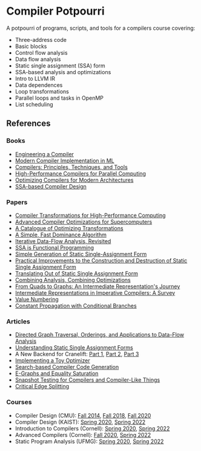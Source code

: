 # Compiler Potpourri

A potpourri of programs, scripts, and tools for a compilers course covering:
- Three-address code
- Basic blocks
- Control flow analysis
- Data flow analysis
- Static single assignment (SSA) form
- SSA-based analysis and optimizations
- Intro to LLVM IR
- Data dependences
- Loop transformations
- Parallel loops and tasks in OpenMP
- List scheduling

## References

### Books
- [Engineering a Compiler](https://www.elsevier.com/books/engineering-a-compiler/cooper/978-0-12-088478-0)
- [Modern Compiler Implementation in ML](https://www.cs.princeton.edu/~appel/modern/ml)
- [Compilers: Principles, Techniques, and Tools](https://www.pearson.com/us/higher-education/program/Aho-Compilers-Principles-Techniques-and-Tools-2nd-Edition/PGM167067.html)
- [High-Performance Compilers for Parallel Computing](https://dl.acm.org/doi/10.5555/572937)
- [Optimizing Compilers for Modern Architectures](https://www.elsevier.com/books/optimizing-compilers-for-modern-architectures/allen/978-0-08-051324-9)
- [SSA-based Compiler Design](https://link.springer.com/book/9783030805142)

### Papers
- [Compiler Transformations for High-Performance Computing](http://dl.acm.org/citation.cfm?id=197406)
- [Advanced Compiler Optimizations for Supercomputers](http://dl.acm.org/citation.cfm?id=7904)
- [A Catalogue of Optimizing Transformations](https://www.clear.rice.edu/comp512/Lectures/Papers/1971-allen-catalog.pdf)
- [A Simple, Fast Dominance Algorithm](https://www.cs.rice.edu/~keith/Embed/dom.pdf)
- [Iterative Data-Flow Analysis, Revisited](https://scholarship.rice.edu/handle/1911/96324)
- [SSA is Functional Programming](https://www.cs.princeton.edu/~appel/papers/ssafun.pdf)
- [Simple Generation of Static Single-Assignment Form](https://link.springer.com/content/pdf/10.1007/3-540-46423-9_8.pdf)
- [Practical Improvements to the Construction and Destruction of Static Single Assignment Form](http://citeseerx.ist.psu.edu/viewdoc/summary?doi=10.1.1.49.9683)
- [Translating Out of Static Single Assignment Form](https://link.springer.com/chapter/10.1007/3-540-48294-6_13)
- [Combining Analysis, Combining Optimizations](https://scholarship.rice.edu/handle/1911/16807)
- [From Quads to Graphs: An Intermediate Representation's Journey](https://www.researchgate.net/publication/2746343_From_Quads_to_Graphs_An_Intermediate_Representation's_Journey)
- [Intermediate Representations in Imperative Compilers: A Survey](https://dl.acm.org/doi/abs/10.1145/2480741.2480743)
- [Value Numbering](http://softlib.rice.edu/pub/CRPC-TRs/reports/CRPC-TR94517-S.pdf)
- [Constant Propagation with Conditional Branches](https://dl.acm.org/doi/10.1145/103135.103136)

### Articles
- [Directed Graph Traversal, Orderings, and Applications to Data-Flow Analysis](https://eli.thegreenplace.net/2015/directed-graph-traversal-orderings-and-applications-to-data-flow-analysis/)
- [Understanding Static Single Assignment Forms](https://blog.yossarian.net/2020/10/23/Understanding-static-single-assignment-forms)
- A New Backend for Cranelift: [Part 1](https://cfallin.org/blog/2020/09/18/cranelift-isel-1), [Part 2](https://cfallin.org/blog/2021/01/22/cranelift-isel-2), [Part 3](https://cfallin.org/blog/2021/03/15/cranelift-isel-3)
- [Implementing a Toy Optimizer](https://www.pypy.org/posts/2022/07/toy-optimizer.html)
- [Search-based Compiler Code Generation](https://jamey.thesharps.us/2017/06/19/search-based-compiler-code-generation)
- [E-Graphs and Equality Saturation](https://docs.rs/egg/0.9.0/egg/tutorials/_01_background/index.html)
- [Snapshot Testing for Compilers and Compiler-Like Things](https://www.cs.cornell.edu/~asampson/blog/turnt.html)
- [Critical Edge Splitting](https://nickdesaulniers.github.io/blog/2023/01/27/critical-edge-splitting)

### Courses
- Compiler Design (CMU): [Fall 2014](http://www.cs.cmu.edu/~fp/courses/15411-f14/schedule.html), [Fall 2018](https://www.cs.cmu.edu/~janh/courses/411/18/schedule.html), [Fall 2020](https://www.cs.cmu.edu/afs/cs/academic/class/15411-f20/www/schedule.html)
- Compiler Design (KAIST): [Spring 2020](https://github.com/kaist-cp/cs420), [Spring 2022](https://github.com/kaist-cp/cs420)
- Introduction to Compilers (Cornell): [Spring 2020](https://www.cs.cornell.edu/courses/cs4120/2020sp), [Spring 2022](https://www.cs.cornell.edu/courses/cs4120/2022sp)
- Advanced Compilers (Cornell): [Fall 2020](https://www.cs.cornell.edu/courses/cs6120/2020fa), [Spring 2022](https://www.cs.cornell.edu/courses/cs6120/2022sp)
- Static Program Analysis (UFMG): [Spring 2020](https://homepages.dcc.ufmg.br/~fernando/classes/dcc888), [Spring 2022](https://homepages.dcc.ufmg.br/~fernando/classes/dcc888)
